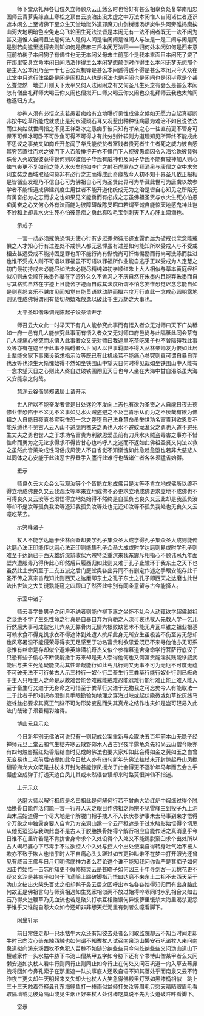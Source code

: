 <!-- { "loadSidebar": true } -->
　　师下堂众礼拜各归位久立师顾众云正恁么时也恰好有甚么相辜负处复举南阳忠国师云青萝夤缘直上寒松之顶白云淡泊出没太虚之中万法本闲惟人自闹诸仁者还识遮本闲么上至诸佛下至众生天堂地狱外道邪魔刀山剑树镬汤炉炭牛头阿旁碓捣磨挨山河大地明暗色空兔走乌飞轮回生死法法皆是本闲无有一法不闲者既无一法不闲为甚又道惟人自闹且法是何法人是何人间是谁闲闹是谁闹人与法是一是二闹与闲是同是别若向遮里透得去则知如何是佛麻三斤本闲万法归一一归何处本闲如何是西来意庭前柏树子本闲狗子有佛性也无无本闲父母未生前那个是我本来面目本闲死了烧了在那里安身立命本闲日间浩浩作得主么本闲梦想颠倒时作得主么本闲无梦无想那个是主人公本闲乃至一千七百公案机锋是甚么本间透得透不得是甚么本闲只今大众在此堂中只遮行住坐卧是闲是闹秪如人也是闲法也是闲闹也是闲间也是闲毕竟是个甚么聻忽然　地迸开则天下太平又何人法闲闹之有又何圣凡生死之有会么是甚么本闲忽有僧出礼拜师大喝云你又闹也僧拟开口师又喝云你又闹也众礼拜师云我也太煞间也遂归方丈。

　　参禅人须有必悟之志若愚若痴始有立地曝折见性成佛之候如无愿力自起真疑断非按牛吃草所能成就或止是死水浸顽石耳又况惹出种种怪病最为难治不如且说依法而住矣姑就世间指之不见王祥卧冰之愚痴乎彼只知有孝亲之心一往直前更不管身可保不可保冰可卧不可卧鱼可得不可得才有此分别计较则为道理知见所障终不能成此不思议之事矣又如商丘开忽闻子华氏能使贫者富贱者贵死者生生者死之威力彼自感其穷苦直往而求之彼门下人百般排挤开亦不惧门下人视彼愚痴因令入海拾珠彼竟得珠令入火取锦彼竟得锦何则以彼信子华氏有威神也及闻子华氏不能有威神加人则心怯气丧更不复如前之能入水火矣他如李广之射石虎耿恭之拜涌泉与康僧之空中求舍利玄奘之西域取经何莫非有必行之志而得成此奇缘哉今人初不知十界圣凡依正报相是皆循业发现乃不信自心可为佛祖自心可为圣贤此界可为华藏此世可为唐虞以故参学者不能悟道成佛建刹度生用世者不能开道化统成无为之治是皆自心知见之所陷无有勇奋必为之志而求之也如果见义能勇而有必成之志虽佛祖圣贤与水火生死亦怕愚痴勇奋之心又何心外有法而能为彼障碍哉陈旻昭曰若谓至诚自能惊天地感鬼神此岂不妙和上却言水火生死亦怕彼愚痴之勇此真吹毛宝剑刺天下人心肝血滴滴也。

　　示戒子

　　一言一动必须戒慎恐惧无使心行有少过差勿待形迹发露而后为破戒也念念能戒惧之人才知心行有过差处不戒惧人都无忌惮虽有过差如何能知所以受戒人与不受戒相去甚远受戒不能持固是罪也即不能行尚有惭愧尚可忏悔惕励而行尚可洗涤而胜进也惟不受戒人则不可语以罪福虽不可语以罪福所作业能自逃乎正以受戒为人定慧之初门最初持戒未必能尽如法未必能尽精纯如初学顺红朱上大人相似与摹本黄庭经相似初则未免顺在朱墨外摹在字迹外久久不舍习之不厌自然在朱墨内且能弃朱墨而自写其格式自然在字迹上且能舍字迹而自成其法度所谓不怕念妄惟恐觉迟念念能自如是则喜怒哀乐不越度见闻知觉自能贯语默动静而摄六度万行直此一念戒心圆明露地则见性成佛将谓别有哉切勿嬉戏放逸以破此千生万劫之大事也。

　　太平圣印偕朱调元陈起子设茶请开示

　　师召云大众此一时举天下有几人能参究此事而有悟入者众无对师曰天下广矣秪如一府一邑有几人能参究此事而有悟入者众又无对师曰府邑尚与此隔秪此同会茶有几人能痛心参究而求悟入此事者众又无对师曰我遮里吃茶吃果子也不曾隔碍我此事汝等亦有在遮里于此事不隔碍者么世间人以世事羁縻不得入丛林亲师友为恨如此居士辈能舍家下事来设茶求指示汝等既已有此机缘若不能痛心参究则真可谓自暴自弃也汝等也须生大惭愧始得不然如坐铁围山中望天日何时得见哉如坐铁围山中人能有一念求望天日之心则此人终自迸破铁围彻见天日也今人坐在大海中甘自渴杀虽大海又安能奈之何哉。

　　慧渊云谷偕吴郑诸居士请开示

　　世人所以不能奋发者皆是甘处迷沦不发向上志也有欲为圣贤之人自能日夜进德修业惟恐陷于不义见不义事如见水火贼盗避之不及岂肯乐从而为之不厌哉有欲为佛祖之人自能日夜真参实究惟恐一念之差堕自己法身慧命虽举世功名富贵利欲恩爱不能系缚也不见古人云入山不避虎豹樵夫之勇也入水不避蛟龙渔父之勇也入道不避死生丈夫之勇也世人之于求功名富贵为利欲恩爱虽前有刀兵水火贼盗毒害之事亦不惜性命而勇为之无论求得求不得皆甘心也呜呼人之迷而不返如此佛祖圣贤又何法以救之虽然此皆薰染成性习俗成风使人不自省觉不知惭愧如此愈趋愈堕也若非大慈悲人以同体之心安能于此浊恶世界垂手入廛行此难行也哉诸仁者各各须猛省始得。

　　垂示

　　师良久云大众会么我观汝等个个皆能立地成佛只是汝等不肯立地成佛所以终不得立地成佛良久又云我观汝等本来立地成佛不必更求立地成佛更求立地不成佛也不可得良久又云汝等也须悟得立地处始得不然终是自孤负也良久又云此却是我孤负汝等却不是汝等孤负我汝等还知我孤负汝等处也无还知汝等不孤负我处也无良久又云噫吃茶去。

　　示笑峰诸子

　　杖人不能学达磨于少林面壁却要学孔子集众圣大成学得孔子集众圣大成则能传达磨心法正印能传达磨心法正印则能集孔子众圣大成或时学达磨则易或时学孔子则难至于达磨已于西天雄辞深辩收伏六宗特泛重溟来我东震斥相指心不顾讳忌九年面壁六遭服毒乃得传此心印然后只履西归如此则又难于孔子止辙环于我东土之天下也虽然此土宗风至于二支五派之后门庭堂奥各出异同不有删定作述之手眼安能存此千圣不传之真宗旨哉知此则西天之达磨即东土之孔子东土之孔子即西天之达磨也此世法出世法之大关键孰能窥之四顾曰了然否此中别有同条意留与古今能择人。

　　示室中诸子

　　师云善学鲁男子之闭户不纳者则能作柳下惠之坐怀不乱今人动辄欲学超佛越祖之谈绝不学了生死性命之行真是自暴自弃为背驰之人深可哀也杖人先教人学一乞儿行然后大事可成彼乞儿六亲无靠骨肉无情六根败缺艺术不能无片瓦卓锥之祖业根基可赖求食不得克饥求衣不得遮体到处遭人摈斥此身无所安生虽极苦不伤至劳无怨却也风寒暑湿不能侵荣辱得丧无足感至于功名富贵利欲恩爱既已不来寻他他亦无可系恋惟有丝命是存却似个避难英雄潜机奇杰又似个参禅慕道舍身命学行菩萨行底汉子只恐有些子偷心不断使能撒手苏来却是无人奈得他何也又何富贵能淫贫贱能移威武能屈与夫生死危疑能变乱其性命哉能行如此丐儿行则又无事不可为无厄不可度无蕴不可破无法不可行矣古人示三种行一奴仆行二畜生行三粪草行能行奴仆行则已皈命于主人只唯主人之命是从故难舍能舍难戒能戒难忍能忍难行能行难止能止难入能入至于畜生行又进于无身命之可惜至于粪草行又进于无物我之可忘矣今人有能取法一二于此者乎即知识亦须别具手眼勘验如地理之穿海过峡或起伏隐微或如草蛇灰线马迹蛛丝必要求其真正气脉不可为形势变乱而失其真龙之结作也夫如是岂可轻易入此法门哉诸子须着精彩始得。

　　博山元旦示众

　　今日新年别无佛法可说只有一则现成公案重新与众取决五百年前本山无隐子经禅师元旦上堂云和气生枯卉寒云散野郊木人占吉兆夜半露龟爻先和尚云山僧今晚亦有四句烛影摇红处香烟结白时见成的佛法也要大家知如此会得如金之黄如玉之白曾无变易也二老前后拈提如此今日杖人亦有四句新年头佛法拄杖未开封惊起丹山凤搅翻碧海龙大众既是拄杖未开封为甚能惊凤搅龙于此会得更不逐驴年马年而去会么手撮虚空成弹子打透天边白凤儿其或未然瑶台误却来时路莫恨神仙不指迷。

　　上元示众

　　达磨大师以解行相应是名曰祖此是何解何行若不曾向大冶红炉中煆炼过得个脱胎换骨自能作活何能一言一行开人天之眼目作佛祖之师宗不见雪峰三到投子九上洞山末后始道得一个尽大地是个解脱门把手拽人不入长庆参驴事未去马事到来才悟得个万象之中独露身要人自肯乃方亲洞山邈一个云严秪遮是于过水睹影始悟得个切忌从他觅迢迢与我疏此岂不是古人于脱胎换骨始得个解行相应自能作活之真消息乎今日谁不在里许若是不肯拚舍身命求个入处设得个入处又不能踢脱窠臼求个出处所以古人竭尽婆心下尽毒手不过欲控人个入处与控人个出处使渠自得转身吐气始不被人欺亦不致于欺人也惜乎时人不自痛心头头蹉过如五更钟叫谁不在梦中打开眼光还曾见有威音王佛与日月灯明佛底神力者么若论遮个谁不能知我问你香严是甚痴子如何因击竹始悟一击忘所知更不假修持灵云是甚瞎子如何因三十年寻剑客一见桃花更不疑又玄沙是甚疯子如何于飞鸢岭上踢破脚指乃悟曰达磨不来东土二祖不去西天至于沩山之拈出火柴头百丈之扭却鸭子鼻云居之囚呼出本名各各始得知归而有出身路此何故正是佛祖言句与师资相遇如生冤家相似两不放过始得啐啄同时水乳相合又如击石乃得火迸鞭草乃见血流也若是聚头打哄互相赚误何异饭箩里饿杀大海里渴杀更怨于谁乎又谁能自怨大众如今还知非非想天烂泥里有刺者么噫看脚下。

　　闲坐轩示

　　前日常住走却一只水牯牛大众还有知彼去处者么问取监院却云不知当时闻走却牛时已向汝心头东触西触也如何谓不知聻杖人试召南泉沩山懒安石巩诸牧人来问南泉道拟向溪东溪西牧不免犯人苗稼不如随分纳些些只今何处纳些些又问沩山道山下檀越家作一头水牯牛胁下书沩山僧某甲五字如今胁下还有个书博山僧某甲者么又问懒安道如执杖人看牛行则同行止则同止如今行止在何处又问石巩道一向入草去蓦鼻拽将回如今鼻孔索子在那里遮一队执事底人还敢自语不知其落处乎而南泉又云不特昨夜三更失却牛天明起来又失却火也杖人大笑急得佛殿里灯笼如黑漆桶相似　跳上三十三天触着帝释鼻孔东海鲤鱼打一棒雨似盆倾打失汝等眉毛只愿天晴晒眼眉毛看取隔墙或见彼角隔山或见生烟正好来杖人处讨棒吃莫说不先为汝道破吽吽看脚下。

　　室示

